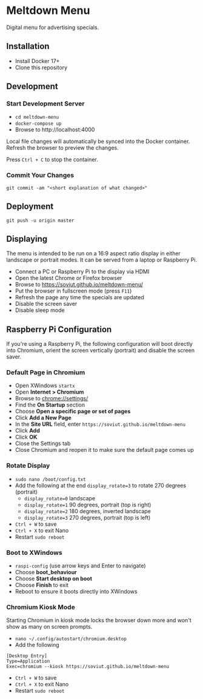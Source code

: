 # Meltdown Menu

Digital menu for advertising specials.

## Installation

- Install Docker 17+
- Clone this repository

## Development

### Start Development Server

- `cd meltdown-menu`
- `docker-compose up`
- Browse to http://localhost:4000

Local file changes will automatically be synced into the Docker container.
Refresh the browser to preview the changes.

Press `Ctrl + C` to stop the container.

### Commit Your Changes

    git commit -am "<short explanation of what changed>"

## Deployment

    git push -u origin master

## Displaying

The menu is intended to be run on a 16:9 aspect ratio display in either 
landscape or portrait modes. It can be served from a laptop or Raspberry Pi.

- Connect a PC or Raspberry Pi to the display via HDMI
- Open the latest Chrome or Firefox browser
- Browse to https://soviut.github.io/meltdown-menu/
- Put the browser in fullscreen mode (press `F11`)
- Refresh the page any time the specials are updated
- Disable the screen saver
- Disable sleep mode

## Raspberry Pi Configuration

If you're using a Raspberry Pi, the following configuration will boot 
directly into Chromium, orient the screen vertically (portrait) and 
disable the screen saver.

### Default Page in Chromium

- Open XWindows `startx`
- Open **Internet > Chromium**
- Browse to [chrome://settings/](chrome://settings/)
- Find the **On Startup** section
- Choose **Open a specific page or set of pages**
- Click **Add a New Page**
- In the **Site URL** field, enter `https://soviut.github.io/meltdown-menu`
- Click **Add**
- Click **OK**
- Close the Settings tab
- Close Chromium and reopen it to make sure the default page comes up

### Rotate Display

- `sudo nano /boot/config.txt`
- Add the following at the end `display_rotate=3` to rotate 270 degrees (portrait)
  - `display_rotate=0` landscape
  - `display_rotate=1` 90 degrees, portrait (top is right)
  - `display_rotate=2` 180 degrees, inverted landscape
  - `display_rotate=3` 270 degrees, portrait (top is left)
- `Ctrl + W` to save
- `Ctrl + X` to exit Nano
- Restart `sudo reboot`

### Boot to XWindows

- `raspi-config` (use arrow keys and Enter to navigate)
- Choose **boot_behaviour**
- Choose **Start desktop on boot**
- Choose **Finish** to exit
- Reboot to ensure it boots directly into XWindows

### Chromium Kiosk Mode

Starting Chromium in kiosk mode locks the browser down more 
and won't show as many on screen prompts.

- `nano ~/.config/autostart/chromium.desktop`
- Add the following
```
[Desktop Entry] 
Type=Application
Exec=chromium --kiosk https://soviut.github.io/meltdown-menu
```
- `Ctrl + W` to save
- `Ctrl + X` to exit Nano
- Restart `sudo reboot`
